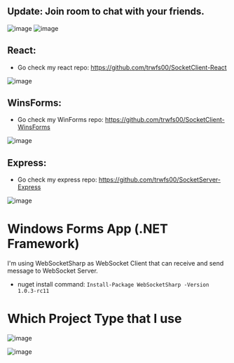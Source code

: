 ## Update: Join room to chat with your friends.
![image](https://github.com/user-attachments/assets/b1c73db0-191a-4da7-a00f-cb0a9cf65d50)
![image](https://github.com/user-attachments/assets/49ef2f22-030d-4b63-bd8b-fca190208557)

## React:
- Go check my react repo: https://github.com/trwfs00/SocketClient-React

![image](https://github.com/user-attachments/assets/98595559-ba4a-44b2-8265-26742bd13bd0)

## WinsForms:
- Go check my WinForms repo: https://github.com/trwfs00/SocketClient-WinsForms

![image](https://github.com/user-attachments/assets/2bddc1bd-b851-478f-a2f9-44d67df94579)

## Express:
- Go check my express repo: https://github.com/trwfs00/SocketServer-Express
  
![image](https://github.com/user-attachments/assets/395cd84d-4ff4-41b0-9441-3a3e5a6d7bf9)

# Windows Forms App (.NET Framework)
I'm using WebSocketSharp as WebSocket Client that can receive and send message to WebSocket Server.
- nuget install command: `Install-Package WebSocketSharp -Version 1.0.3-rc11`

# Which Project Type that I use
![image](https://github.com/user-attachments/assets/29ccb191-68b5-44fa-8d69-98c7042ee020)

![image](https://github.com/user-attachments/assets/f64f6458-47c5-41e1-8305-d509849d3a92)
